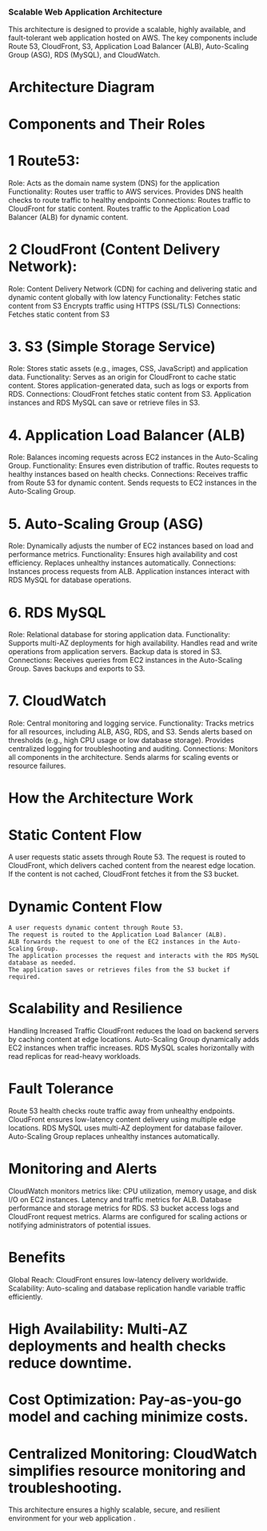 ### Scalable Web Application Architecture 
This architecture is designed to provide a scalable, highly available, and fault-tolerant web application hosted on AWS. The key components include Route 53, CloudFront, S3, Application Load Balancer (ALB), Auto-Scaling Group (ASG), RDS (MySQL), and CloudWatch.
# Architecture Diagram
# Components and Their Roles
# 1 Route53:
  Role: Acts as the domain name system (DNS) for the application
  Functionality:
      Routes user traffic to AWS services.
      Provides DNS health checks to route traffic to healthy endpoints
 Connections:
           Routes traffic to CloudFront for static content.
           Routes traffic to the Application Load Balancer (ALB) for dynamic content.
# 2 CloudFront (Content Delivery Network):
 Role: Content Delivery Network (CDN) for caching and delivering static and dynamic content globally with low latency
 Functionality:
       Fetches static content from S3
       Encrypts traffic using HTTPS (SSL/TLS)
Connections:
        Fetches static content from S3
# 3. S3 (Simple Storage Service)
Role: Stores static assets (e.g., images, CSS, JavaScript) and application data.
Functionality:
     Serves as an origin for CloudFront to cache static content.
     Stores application-generated data, such as logs or exports from RDS.
Connections:
   CloudFront fetches static content from S3.
   Application instances and RDS MySQL can save or retrieve files in S3.
 # 4. Application Load Balancer (ALB)
   Role: Balances incoming requests across EC2 instances in the Auto-Scaling Group.
   Functionality:
           Ensures even distribution of traffic.
           Routes requests to healthy instances based on health checks.
Connections:
Receives traffic from Route 53 for dynamic content.
Sends requests to EC2 instances in the Auto-Scaling Group.
# 5. Auto-Scaling Group (ASG)
Role: Dynamically adjusts the number of EC2 instances based on load and performance metrics.
Functionality:
    Ensures high availability and cost efficiency.
    Replaces unhealthy instances automatically.
Connections:
   Instances process requests from ALB.
   Application instances interact with RDS MySQL for database operations.
# 6. RDS MySQL
Role: Relational database for storing application data.
Functionality:
    Supports multi-AZ deployments for high availability.
    Handles read and write operations from application servers.
    Backup data is stored in S3.
Connections:
   Receives queries from EC2 instances in the Auto-Scaling Group.
   Saves backups and exports to S3.
# 7. CloudWatch
Role: Central monitoring and logging service.
Functionality:
  Tracks metrics for all resources, including ALB, ASG, RDS, and S3.
  Sends alerts based on thresholds (e.g., high CPU usage or low database storage).
  Provides centralized logging for troubleshooting and auditing.
Connections:
  Monitors all components in the architecture.
  Sends alarms for scaling events or resource failures.


# How the Architecture Work

# Static Content Flow
  A user requests static assets through Route 53.
  The request is routed to CloudFront, which delivers cached content from the nearest edge location.
  If the content is not cached, CloudFront fetches it from the S3 bucket.
# Dynamic Content Flow
    A user requests dynamic content through Route 53.
    The request is routed to the Application Load Balancer (ALB).
    ALB forwards the request to one of the EC2 instances in the Auto-Scaling Group.
    The application processes the request and interacts with the RDS MySQL database as needed.
    The application saves or retrieves files from the S3 bucket if required.
# Scalability and Resilience
  Handling Increased Traffic
  CloudFront reduces the load on backend servers by caching content at edge locations.
   Auto-Scaling Group dynamically adds EC2 instances when traffic increases.
  RDS MySQL scales horizontally with read replicas for read-heavy workloads.
 # Fault Tolerance
Route 53 health checks route traffic away from unhealthy endpoints.
CloudFront ensures low-latency content delivery using multiple edge locations.
RDS MySQL uses multi-AZ deployment for database failover.
Auto-Scaling Group replaces unhealthy instances automatically.
# Monitoring and Alerts
CloudWatch monitors metrics like:
CPU utilization, memory usage, and disk I/O on EC2 instances.
Latency and traffic metrics for ALB.
Database performance and storage metrics for RDS.
S3 bucket access logs and CloudFront request metrics.
Alarms are configured for scaling actions or notifying administrators of potential issues.
# Benefits
Global Reach: CloudFront ensures low-latency delivery worldwide.
Scalability: Auto-scaling and database replication handle variable traffic efficiently.
# High Availability: Multi-AZ deployments and health checks reduce downtime.
# Cost Optimization: Pay-as-you-go model and caching minimize costs.
# Centralized Monitoring: CloudWatch simplifies resource monitoring and troubleshooting.
This architecture ensures a highly scalable, secure, and resilient environment for your web application .








  

